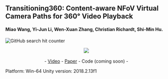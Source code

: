 ## Transitioning360: Content-aware NFoV Virtual Camera Paths for 360° Video Playback


#### Miao Wang, Yi-Jun Li, Wen-Xuan Zhang, Christian Richardt, Shi-Min Hu.

![GitHub search hit counter](https://img.shields.io/github/search/yaoling1997/Transitioning360/goto)

<p align="center"> 
<img src="https://github.com/yaoling1997/Transitioning360/blob/master/doc/media/3InterestingMen666.gif?raw=true">
<br>
<br>
- <a href="https://vimeo.com/456945096">Video</a> - <a href="https://researchportal.bath.ac.uk/files/211657571/Transitioning360_WangEtAl_ISMAR2020.pdf">Paper</a> - Code (coming soon) - </p>
Platform: Win-64
Unity version: 2018.2.13f1

